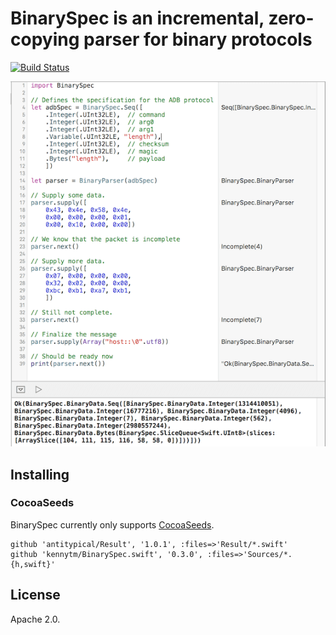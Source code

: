 BinarySpec is an incremental, zero-copying parser for binary protocols
======================================================================

[![Build Status](https://travis-ci.org/kennytm/BinarySpec.swift.svg?branch=master)](https://travis-ci.org/kennytm/BinarySpec.swift)

![Sample code for BinarySpec](Playground.png)

Installing
----------

### CocoaSeeds

BinarySpec currently only supports [CocoaSeeds](https://github.com/devxoul/CocoaSeeds).

    github 'antitypical/Result', '1.0.1', :files=>'Result/*.swift'
    github 'kennytm/BinarySpec.swift', '0.3.0', :files=>'Sources/*.{h,swift}'

License
-------

Apache 2.0.

